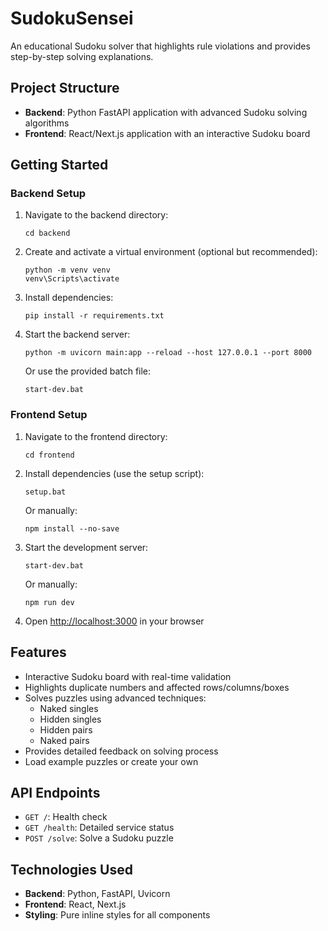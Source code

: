 # SudokuSensei

An educational Sudoku solver that highlights rule violations and provides step-by-step solving explanations.

## Project Structure

- **Backend**: Python FastAPI application with advanced Sudoku solving algorithms
- **Frontend**: React/Next.js application with an interactive Sudoku board

## Getting Started

### Backend Setup

1. Navigate to the backend directory:
   ```
   cd backend
   ```

2. Create and activate a virtual environment (optional but recommended):
   ```
   python -m venv venv
   venv\Scripts\activate
   ```

3. Install dependencies:
   ```
   pip install -r requirements.txt
   ```

4. Start the backend server:
   ```
   python -m uvicorn main:app --reload --host 127.0.0.1 --port 8000
   ```
   
   Or use the provided batch file:
   ```
   start-dev.bat
   ```

### Frontend Setup

1. Navigate to the frontend directory:
   ```
   cd frontend
   ```

2. Install dependencies (use the setup script):
   ```
   setup.bat
   ```
   
   Or manually:
   ```
   npm install --no-save
   ```

3. Start the development server:
   ```
   start-dev.bat
   ```
   
   Or manually:
   ```
   npm run dev
   ```

4. Open [http://localhost:3000](http://localhost:3000) in your browser

## Features

- Interactive Sudoku board with real-time validation
- Highlights duplicate numbers and affected rows/columns/boxes
- Solves puzzles using advanced techniques:
  - Naked singles
  - Hidden singles
  - Hidden pairs
  - Naked pairs
- Provides detailed feedback on solving process
- Load example puzzles or create your own

## API Endpoints

- `GET /`: Health check
- `GET /health`: Detailed service status
- `POST /solve`: Solve a Sudoku puzzle

## Technologies Used

- **Backend**: Python, FastAPI, Uvicorn
- **Frontend**: React, Next.js
- **Styling**: Pure inline styles for all components